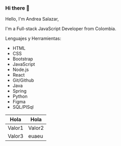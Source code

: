 ### Hi there 👋

Hello, I'm Andrea Salazar,

I'm a Full-stack JavaScript Developer from Colombia. 

Lenguajes y Herramientas:

  * HTML
  * CSS
  * Bootstrap
  * JavaScript
  * Node.js
  * React
  * Git/Github
  * Java
  * Spring
  * Python
  * Figma
  * SQL/PlSql

|Hola|Hola|
|-|-|
|Valor1| Valor2|
|Valor3 | euaeu|
 
<!--
**soyandreaco/soyandreaco** is a ✨ _special_ ✨ repository because its `README.md` (this file) appears on your GitHub profile.

Here are some ideas to get you started:

- 🔭 I’m currently working on ...
- 🌱 I’m currently learning ...
- 👯 I’m looking to collaborate on ...
- 🤔 I’m looking for help with ...
- 💬 Ask me about ...
- 📫 How to reach me: ...
- 😄 Pronouns: ...
- ⚡ Fun fact: ...
-->
